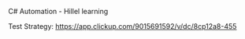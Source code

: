 C# Automation - Hillel learning

Test Strategy: https://app.clickup.com/9015691592/v/dc/8cp12a8-455
